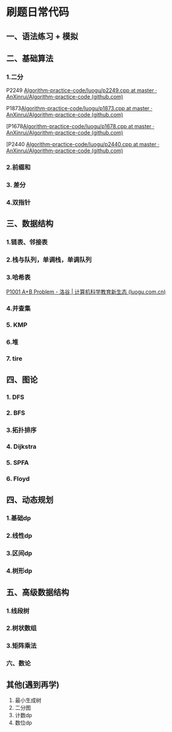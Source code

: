 # 刷题日常代码

## 一、语法练习 + 模拟



## 二、基础算法

### 1.二分

P2249 [Algorithm-practice-code/luogu/p2249.cpp at master · AnXinrui/Algorithm-practice-code (github.com)](https://github.com/AnXinrui/Algorithm-practice-code/blob/master/luogu/p2249.cpp)

P1873[Algorithm-practice-code/luogu/p1873.cpp at master · AnXinrui/Algorithm-practice-code (github.com)](https://github.com/AnXinrui/Algorithm-practice-code/blob/master/luogu/p1873.cpp)



[P1678[Algorithm-practice-code/luogu/p1678.cpp at master · AnXinrui/Algorithm-practice-code (github.com)](https://github.com/AnXinrui/Algorithm-practice-code/blob/master/luogu/p1678.cpp)





[P2440 [Algorithm-practice-code/luogu/p2440.cpp at master · AnXinrui/Algorithm-practice-code (github.com)](https://github.com/AnXinrui/Algorithm-practice-code/blob/master/luogu/p2440.cpp)

### 2.前缀和

### 3. 差分

### 4.双指针

## 三、数据结构

### 1.链表、邻接表

### 2.栈与队列，单调栈，单调队列

### 3.哈希表

[P1001 A+B Problem - 洛谷 | 计算机科学教育新生态 (luogu.com.cn)](https://www.luogu.com.cn/problem/P1001)

### 4.并查集

### 5. KMP

### 6.堆

### 7. tire

## 四、图论

### 1. DFS

### 2. BFS

### 3.拓扑排序

### 4. Dijkstra

### 5. SPFA

### 6. Floyd

## 四、动态规划

### 1.基础dp

### 2.线性dp

### 3.区间dp

### 4.树形dp

## 五、高级数据结构

### 1.线段树

### 2.树状数组

### 3.矩阵乘法

### 六、数论

## 其他(遇到再学)

1. 最小生成树
2. 二分图
3. 计数dp
4. 数位dp
